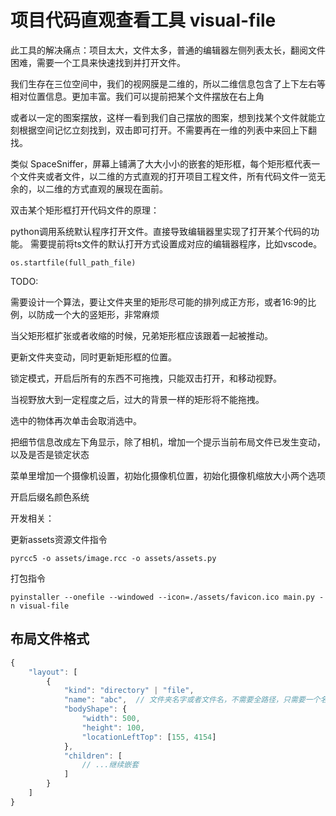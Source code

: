 # 项目代码直观查看工具 visual-file

此工具的解决痛点：项目太大，文件太多，普通的编辑器左侧列表太长，翻阅文件困难，需要一个工具来快速找到并打开文件。

我们生存在三位空间中，我们的视网膜是二维的，所以二维信息包含了上下左右等相对位置信息。更加丰富。我们可以提前把某个文件摆放在右上角

或者以一定的图案摆放，这样一看到我们自己摆放的图案，想到找某个文件就能立刻根据空间记忆立刻找到，双击即可打开。不需要再在一维的列表中来回上下翻找。

类似 SpaceSniffer，屏幕上铺满了大大小小的嵌套的矩形框，每个矩形框代表一个文件夹或者文件，以二维的方式直观的打开项目工程文件，所有代码文件一览无余的，以二维的方式直观的展现在面前。

双击某个矩形框打开代码文件的原理：

python调用系统默认程序打开文件。直接导致编辑器里实现了打开某个代码的功能。
需要提前将ts文件的默认打开方式设置成对应的编辑器程序，比如vscode。

```
os.startfile(full_path_file)
```

TODO:

需要设计一个算法，要让文件夹里的矩形尽可能的排列成正方形，或者16:9的比例，以防成一个大的竖矩形，非常麻烦

当父矩形框扩张或者收缩的时候，兄弟矩形框应该跟着一起被推动。

更新文件夹变动，同时更新矩形框的位置。

锁定模式，开启后所有的东西不可拖拽，只能双击打开，和移动视野。

当视野放大到一定程度之后，过大的背景一样的矩形将不能拖拽。

选中的物体再次单击会取消选中。

把细节信息改成左下角显示，除了相机，增加一个提示当前布局文件已发生变动，以及是否是锁定状态

菜单里增加一个摄像机设置，初始化摄像机位置，初始化摄像机缩放大小两个选项

开启后缀名颜色系统

开发相关：

更新assets资源文件指令

```commandline
pyrcc5 -o assets/image.rcc -o assets/assets.py
```

打包指令

```commandline
pyinstaller --onefile --windowed --icon=./assets/favicon.ico main.py -n visual-file
```

## 布局文件格式

```js
{
	"layout": [
        {
            "kind": "directory" | "file",
            "name": "abc",  // 文件夹名字或者文件名，不需要全路径，只需要一个名字即可
            "bodyShape": {
                "width": 500,
                "height": 100,
                "locationLeftTop": [155, 4154]
            },
            "children": [
                // ...继续嵌套
            ]
        }
    ]
}
```